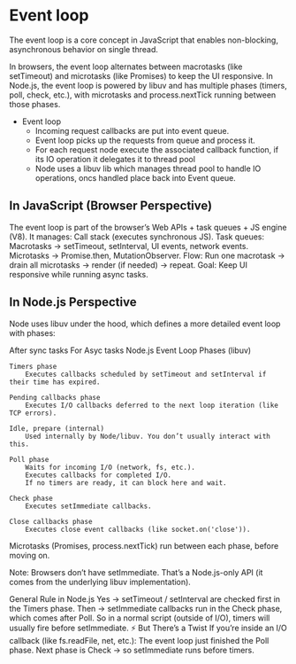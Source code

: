 # Event loop

The event loop is a core concept in JavaScript that enables non-blocking, asynchronous behavior on single thread.

In browsers, the event loop alternates between macrotasks (like setTimeout) and microtasks (like Promises) to keep the UI responsive. In Node.js, the event loop is powered by libuv and has multiple phases (timers, poll, check, etc.), with microtasks and process.nextTick running between those phases.

* Event loop
    - Incoming request callbacks are put into event queue.
    - Event loop picks up the requests from queue and process it.
    - For each request node execute the associated callback function, if its IO operation it delegates it to thread pool
    - Node uses a libuv lib which manages thread pool to handle IO operations, oncs handled place back into Event queue.

## In JavaScript (Browser Perspective)
The event loop is part of the browser’s Web APIs + task queues + JS engine (V8).
It manages:
    Call stack (executes synchronous JS).
    Task queues:
        Macrotasks → setTimeout, setInterval, UI events, network events.
        Microtasks → Promise.then, MutationObserver.
    Flow: Run one macrotask → drain all microtasks → render (if needed) → repeat.
    Goal: Keep UI responsive while running async tasks.

## In Node.js Perspective

Node uses libuv under the hood, which defines a more detailed event loop with phases:

After sync tasks
For Asyc tasks Node.js Event Loop Phases (libuv)

    Timers phase
        Executes callbacks scheduled by setTimeout and setInterval if their time has expired.
    
    Pending callbacks phase
        Executes I/O callbacks deferred to the next loop iteration (like TCP errors).
    
    Idle, prepare (internal)
        Used internally by Node/libuv. You don’t usually interact with this.
    
    Poll phase
        Waits for incoming I/O (network, fs, etc.).
        Executes callbacks for completed I/O.
        If no timers are ready, it can block here and wait.
    
    Check phase
        Executes setImmediate callbacks.
    
    Close callbacks phase
        Executes close event callbacks (like socket.on('close')).

Microtasks (Promises, process.nextTick) run between each phase, before moving on.

Note:
Browsers don’t have setImmediate.
    That’s a Node.js-only API (it comes from the underlying libuv implementation).
    
General Rule in Node.js
    Yes → setTimeout / setInterval are checked first in the Timers phase.
    Then → setImmediate callbacks run in the Check phase, which comes after Poll.
    So in a normal script (outside of I/O), timers will usually fire before setImmediate.
⚡ But There’s a Twist
    If you’re inside an I/O callback (like fs.readFile, net, etc.):
    The event loop just finished the Poll phase.
    Next phase is Check → so setImmediate runs before timers.